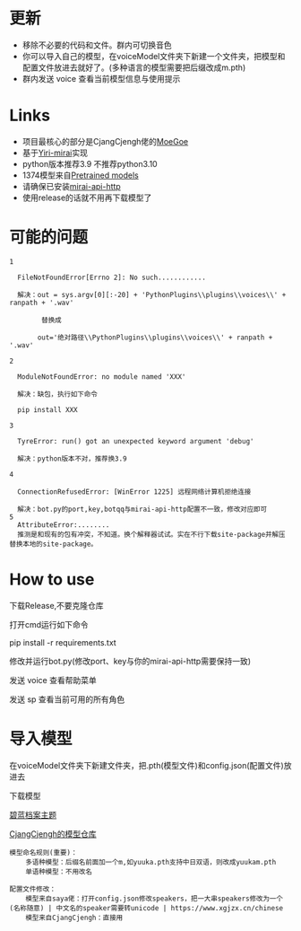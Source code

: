 # 更新
- 移除不必要的代码和文件。群内可切换音色
- 你可以导入自己的模型，在voiceModel文件夹下新建一个文件夹，把模型和配置文件放进去就好了。(多种语言的模型需要把后缀改成m.pth)
- 群内发送 voice 查看当前模型信息与使用提示


# Links
- 项目最核心的部分是CjangCjengh佬的[MoeGoe](https://github.com/CjangCjengh/MoeGoe)
- 基于[Yiri-mirai](https://github.com/YiriMiraiProject/YiriMirai)实现
- python版本推荐3.9  不推荐python3.10
- 1374模型来自[Pretrained models](https://sjtueducn-my.sharepoint.com/personal/cjang_cjengh_sjtu_edu_cn/_layouts/15/onedrive.aspx?id=%2Fpersonal%2Fcjang%5Fcjengh%5Fsjtu%5Fedu%5Fcn%2FDocuments%2Fvits%5Fmodels%2Fnene%2Bnanami%2Brong%2Btang%2F1374%5Fepochs%2Epth&parent=%2Fpersonal%2Fcjang%5Fcjengh%5Fsjtu%5Fedu%5Fcn%2FDocuments%2Fvits%5Fmodels%2Fnene%2Bnanami%2Brong%2Btang&ga=1)
- 请确保已安装[mirai-api-http](https://github.com/project-mirai/mirai-api-http)
- 使用release的话就不用再下载模型了


# 可能的问题

    1
    
      FileNotFoundError[Errno 2]: No such............ 
      
      解决：out = sys.argv[0][:-20] + 'PythonPlugins\\plugins\\voices\\' + ranpath + '.wav'
      
            替换成
            
           out='绝对路径\\PythonPlugins\\plugins\\voices\\' + ranpath + '.wav'
           
    2
    
      ModuleNotFoundError: no module named 'XXX'
      
      解决：缺包，执行如下命令 
      
      pip install XXX
      
    3
    
      TyreError: run() got an unexpected keyword argument 'debug'
      
      解决：python版本不对，推荐换3.9
      
    4
    
      ConnectionRefusedError: [WinError 1225] 远程网络计算机拒绝连接
      
      解决：bot.py的port,key,botqq与mirai-api-http配置不一致，修改对应即可
    5
      AttributeError:........
      推测是和现有的包有冲突，不知道。换个解释器试试。实在不行下载site-package并解压替换本地的site-package。
      
# How to use
下载Release,不要克隆仓库

打开cmd运行如下命令

   pip install -r requirements.txt

修改并运行bot.py(修改port、key与你的mirai-api-http需要保持一致)

发送 voice 查看帮助菜单

发送 sp 查看当前可用的所有角色

# 导入模型

在voiceModel文件夹下新建文件夹，把.pth(模型文件)和config.json(配置文件)放进去

下载模型
        
[碧蓝档案主题](https://www.bilibili.com/video/BV1wG4y1M7SL/?spm_id_from=333.999.0.0)
            
[CjangCjengh的模型仓库](https://github.com/CjangCjengh/TTSModels)
            

	模型命名规则(重要)：
		多语种模型：后缀名前面加一个m,如yuuka.pth支持中日双语，则改成yuukam.pth
		单语种模型：不用改名

	配置文件修改：
		模型来自saya佬：打开config.json修改speakers，把一大串speakers修改为一个(名称随意) | 中文名的speaker需要转unicode | https://www.xgjzx.cn/chinese
		模型来自CjangCjengh：直接用
		
